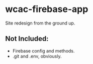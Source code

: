 # wcac-firebase-app

Site redesign from the ground up.

## Not Included:

- Firebase config and methods.
- .git and .env, obviously.
